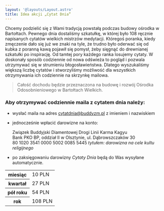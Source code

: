 ```yaml
---
layout: '@layouts/Layout.astro'
title: Idea akcji „Cytat Dnia”
---
```


Chcemy podzielić się z Wami tradycją powstałą podczas budowy ośrodka w Bartołtach. Pewnego dnia dostaliśmy szkatułkę, w której było 108 ręcznie napisanych cytatów wielkich mistrzów medytacji. Któregoś poranka, kiedy zmęczenie dało się już we znaki na tyle, że trudno było oderwać się od kubka z poranną kawą pojawił się pomysł, żeby sięgnąć do drewnianej szkatułki po inspirację. Od tamtej pory każdego ranka losujemy cytaty. W doskonały sposób codziennie od nowa odświeża to pogląd i pozwala utrzymywać się w strumieniu błogosławieństwa. Dlatego wyszukaliśmy większą liczbę cytatów i stworzyliśmy możliwość dla wszystkich otrzymywania ich codziennie na skrzynkę mailowa.

> Całość dochodu będzie przeznaczona na budowę i rozwój Ośrodka Odosobnieniowego w Bartołtach Wielkich.

###  Aby otrzymywać codziennie maila z cytatem dnia należy:

-   wysłać maila na adres cytatdnia@buddyzm.pl z imieniem i nazwiskiem
-   jednocześnie wpłacić darowizne na konto:

    Związek Buddyjski Diamentowej Drogi Linii Karma Kagyu\
    Bank PKO BP, oddział II w Olsztynie, ul. Dąbrowszczaków 30\
    80 1020 3541 0000 5002 0085 5445
    *tytułem: darowizna na cele kultu religijnego*

-   po zaksięgowaniu darowizny *Cytaty Dnia* będą do Was wysyłane automatycznie.

<table>
  <tbody>
    <tr> <th>miesiąc</th> <td>10 PLN</td> </tr>
    <tr> <th>kwartał</th> <td>27 PLN</td> </tr>
    <tr> <th>pół roku</th> <td>54 PLN</td> </tr>
    <tr> <th>rok</th> <td>108 PLN</td> </tr>
  </tbody>
</table>

